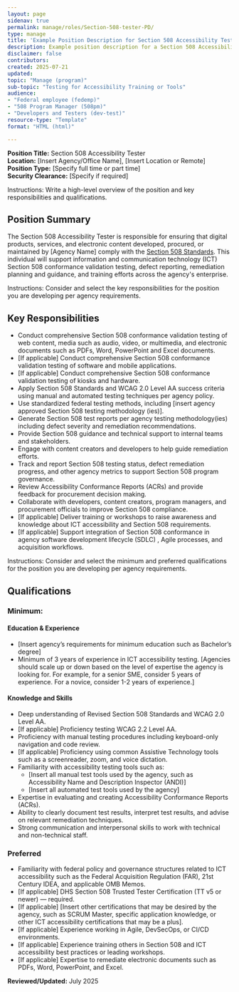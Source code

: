 ```yaml
---
layout: page
sidenav: true
permalink: manage/roles/Section-508-tester-PD/
type: manage
title: 'Example Position Description for Section 508 Accessibility Tester'
description: Example position description for a Section 508 Accessibility Tester.
disclaimer: false
contributors: 
created: 2025-07-21
updated: 
topic: "Manage (program)"
sub-topic: "Testing for Accessibility Training or Tools"
audience:
- "Federal employee (fedemp)"
- "508 Program Manager (508pm)"
- "Developers and Testers (dev-test)"
resource-type: "Template"
format: "HTML (html)"

---
```


**Position Title:** Section 508 Accessibility Tester  
**Location:** [Insert Agency/Office Name], [Insert Location or Remote]  
**Position Type:** [Specify full time or part time]  
**Security Clearance:** [Specify if required]

<div class="border-base radius-lg border-1px padding-1 bg-primary-lighter" style="margin-top: 1.0em;"><p>Instructions: Write a high-level overview of the position and key responsibilities and qualifications.</p></div>

## Position Summary

The Section 508 Accessibility Tester is responsible for ensuring that digital products, services, and electronic content developed, procured, or maintained by [Agency Name] comply with the <a href="https://www.access-board.gov/ict/" target="_blank" class="usa-link--external">Section 508 Standards</a>. This individual will support information and communication technology (ICT) Section 508 conformance validation testing, defect reporting, remediation planning and guidance, and training efforts across the agency's enterprise.

<div class="border-base radius-lg border-1px padding-1 bg-primary-lighter" style="margin-top: 1.0em;"><p>Instructions: Consider and select the key responsibilities for the position you are developing per agency requirements.</p></div>

## Key Responsibilities

* Conduct comprehensive Section 508 conformance validation testing of web content, media such as audio, video, or multimedia, and electronic documents such as PDFs, Word, PowerPoint and Excel documents.  
* [If applicable] Conduct comprehensive Section 508 conformance validation testing of software and mobile applications.   
* [If applicable] Conduct comprehensive Section 508 conformance validation testing of kiosks and hardware.  
* Apply Section 508 Standards and WCAG 2.0 Level AA success criteria using manual and automated testing techniques per agency policy.  
* Use standardized federal testing methods, including [insert agency approved Section 508 testing methodology (ies)].  
* Generate Section 508 test reports per agency testing methodology(ies) including defect severity and remediation recommendations.  
* Provide Section 508 guidance and technical support to internal teams and stakeholders.  
* Engage with content creators and developers to help guide remediation efforts.  
* Track and report Section 508 testing status, defect remediation progress, and other agency metrics to support Section 508 program governance.  
* Review Accessibility Conformance Reports (ACRs) and provide feedback for procurement decision making.  
* Collaborate with developers, content creators, program managers, and procurement officials to improve Section 508 compliance.  
* [If applicable] Deliver training or workshops to raise awareness and knowledge about ICT accessibility and Section 508 requirements.  
* [If applicable] Support integration of Section 508 conformance in agency software development lifecycle (SDLC) , Agile processes, and acquisition workflows.

<div class="border-base radius-lg border-1px padding-1 bg-primary-lighter" style="margin-top: 1.0em;"><p>Instructions: Consider and select the minimum and preferred qualifications for the position you are developing per agency requirements.</p></div>

## Qualifications

### Minimum:

#### Education & Experience

* [Insert agency’s requirements for minimum education such as Bachelor’s degree]  
* Minimum of 3 years of experience in ICT accessibility testing. [Agencies should scale up or down based on the level of expertise the agency is looking for. For example, for a senior SME, consider 5 years of experience. For a novice, consider 1-2 years of experience.]

#### Knowledge and Skills

* Deep understanding of Revised Section 508 Standards and WCAG 2.0 Level AA.  
* [If applicable] Proficiency testing WCAG 2.2 Level AA.   
* Proficiency with manual testing procedures including keyboard-only navigation and code review.  
* [If applicable] Proficiency using common Assistive Technology tools such as a screenreader, zoom, and voice dictation.   
* Familiarity with accessibility testing tools such as:  
  * [Insert all manual test tools used by the agency, such as Accessibility Name and Description Inspector (ANDI)]  
  * [Insert all automated test tools used by the agency]  
* Expertise in evaluating and creating Accessibility Conformance Reports (ACRs).  
* Ability to clearly document test results, interpret test results, and advise on relevant remediation techniques.  
* Strong communication and interpersonal skills to work with technical and non-technical staff.

### Preferred 

* Familiarity with federal policy and governance structures related to ICT accessibility such as the Federal Acquisition Regulation (FAR), 21st Century IDEA, and applicable OMB Memos.  
* [If applicable] DHS Section 508 Trusted Tester Certification (TT v5 or newer) — required.  
* [If applicable] [Insert other certifications that may be desired by the agency, such as SCRUM Master, specific application knowledge, or other ICT accessibility certifications that may be a plus].  
* [If applicable] Experience working in Agile, DevSecOps, or CI/CD environments.  
* [If applicable] Experience training others in Section 508 and ICT accessibility best practices or leading workshops.  
* [If applicable] Expertise to remediate electronic documents such as PDFs, Word, PowerPoint, and Excel.


**Reviewed/Updated:** July 2025